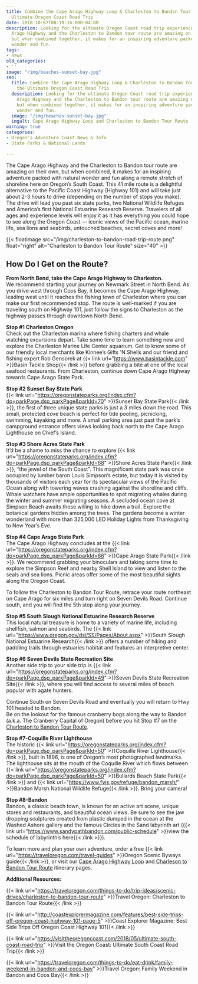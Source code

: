 ```yaml
---
title: Combine the Cape Arago Highway Loop & Charleston to Bandon Tour Route for the
  Ultimate Oregon Coast Road Trip
date: 2018-10-07T08:19:16.000-04:00
description: Looking for the ultimate Oregon Coast road trip experience? The Cape
  Arago Highway and the Charleston to Bandon tour route are amazing on their own,
  but when combined together, it makes for an inspiring adventure packed with natural
  wonder and fun.
tags:
- news
old_categories:
- ''
image: "/img/beaches-sunset-bay.jpg"
seo:
  title: Combine the Cape Arago Highway Loop & Charleston to Bandon Tour Route for
    the Ultimate Oregon Coast Road Trip
  description: Looking for the ultimate Oregon Coast road trip experience? The Cape
    Arago Highway and the Charleston to Bandon tour route are amazing on their own,
    but when combined together, it makes for an inspiring adventure packed with natural
    wonder and fun.
  image: "/img/beaches-sunset-bay.jpg"
  imgalt: Cape Arago Highway Loop and Charleston to Bandon Tour Route
warning: true
categories:
- Oregon's Adventure Coast News & Info
- State Parks & National Lands

---
```

The Cape Arago Highway and the Charleston to Bandon tour route are amazing on their own, but when combined, it makes for an inspiring adventure packed with natural wonder and fun along a remote stretch of shoreline here on Oregon’s South Coast. This 41 mile route is a delightful alternative to the Pacific Coast Highway (Highway 101) and will take just about 2-3 hours to drive (depending on the number of stops you make). The drive will lead you past six state parks, two National Wildlife Refuges and America’s first National Estuarine Research Reserve. Travelers of all ages and experience levels will enjoy it as it has everything you could hope to see along the Oregon Coast — iconic views of the Pacific ocean, marine life, sea lions and seabirds, untouched beaches, secret coves and more!

{{< floatimage src="/img/charleston-to-bandon-road-trip-route.png" float="right" alt="Charleston to Bandon Tour Route" size="40" >}}

## How Do I Get on the Route?

**From North Bend, take the Cape Arago Highway to Charleston.**  
We recommend starting your journey on Newmark Street in North Bend. As you drive west through Coos Bay, it becomes the Cape Arago Highway, leading west until it reaches the fishing town of Charleston where you can make our first recommended stop. The route is well-marked if you are traveling south on Highway 101, just follow the signs to Charleston as the highway passes through downtown North Bend.

**Stop #1 Charleston Oregon**  
Check out the Charleston marina where fishing charters and whale watching excursions depart. Take some time to learn something new and explore the Charleston Marine Life Center aquarium. Get to know some of our friendly local merchants like  Kinnee’s Gifts 'N Shells and our friend and fishing expert Rob Gensorek at {{< link url="https://www.basintackle.com" >}}Basin Tackle Shop{{< /link >}} before grabbing a bite at one of the local seafood restaurants. From Charleston, continue down Cape Arago Highway towards Cape Arago State Park.

**Stop #2 Sunset Bay State Park**  
{{< link url="https://oregonstateparks.org/index.cfm?do=parkPage.dsp_parkPage&parkId=70" >}}Sunset Bay State Park{{< /link >}}, the first of three unique state parks is just a 3 miles down the road. This small, protected cove beach is perfect for tide pooling, picnicking, swimming, kayaking and more. A small parking area just past the park’s campground entrance offers views looking back north to the Cape Arago Lighthouse on Chief’s Island.

**Stop #3 Shore Acres State Park**  
It’d be a shame to miss the chance to explore {{< link url="https://oregonstateparks.org/index.cfm?do=parkPage.dsp_parkPage&parkId=68" >}}Shore Acres State Park{{< /link >}}, “the jewel of the South Coast”. This magnificent state park was once occupied by lumber baron Louis Simpson’s estate, but today it is visited by thousands of visitors each year for its spectacular views of the Pacific Ocean along with towering waves crashing against the shoreline and cliffs. Whale watchers have ample opportunities to spot migrating whales during the winter and summer migrating seasons. A secluded ocean cove at Simpson Beach awaits those willing to hike down a trail. Explore the botanical gardens hidden among the trees. The gardens become a winter wonderland with more than 325,000 LED Holiday Lights from Thanksgiving to New Year’s Eve.

**Stop #4 Cape Arago State Park**  
The Cape Arago Highway concludes at the {{< link url="https://oregonstateparks.org/index.cfm?do=parkPage.dsp_parkPage&parkId=66" >}}Cape Arago State Park{{< /link >}}. We recommend grabbing your binoculars and taking some time to explore the Simpson Reef and nearby Shell Island to view and listen to the seals and sea lions. Picnic areas offer some of the most beautiful sights along the Oregon Coast.

To follow the Charleston to Bandon Tour Route, retrace your route northeast on Cape Arago for six miles and turn right on Seven Devils Road. Continue south, and you will find the 5th stop along your journey.

**Stop #5 South Slough National Estuarine Research Reserve**  
This local natural treasure is home to a variety of marine life, including shellfish, salmon and seabirds. The {{< link url="https://www.oregon.gov/dsl/SS/Pages/About.aspx" >}}South Slough National Estuarine Research{{< /link >}} offers a number of hiking and paddling trails through estuaries habitat and features an interpretive center.

**Stop #6 Seven Devils State Recreation Site**  
Another side trip to your side trip is {{< link url="https://oregonstateparks.org/index.cfm?do=parkPage.dsp_parkPage&parkId=49" >}}Seven Devils State Recreation Site{{< /link >}}, where you will find access to several miles of beach popular with agate hunters.

Continue South on Seven Devils Road and eventually you will return to Hwy 101 headed to Bandon.  
Be on the lookout for the famous cranberry bogs along the way to Bandon (a.k.a. The Cranberry Capital of Oregon) before you hit Stop #7 on the [Charleston to Bandon Tour Route](https://oregonsadventurecoast.com/tripideas/charleston-to-bandon-tour-route/).

**Stop #7-Coquille River Lighthouse**  
The historic {{< link url="https://oregonstateparks.org/index.cfm?do=parkPage.dsp_parkPage&parkId=50" >}}Coquille River Lighthouse{{< /link >}}, built in 1896, is one of Oregon’s most photographed landmarks. The lighthouse sits at the mouth of the Coquille River which flows between {{< link url="https://oregonstateparks.org/index.cfm?do=parkPage.dsp_parkPage&parkId=50" >}}Bullards Beach State Park{{< /link >}} and {{< link url="https://www.fws.gov/refuge/bandon_marsh/" >}}Bandon Marsh National Wildlife Refuge{{< /link >}}. Bring your camera!

**Stop #8-Bandon**  
Bandon, a classic beach town, is known for an active art scene, unique stores and restaurants, and beautiful ocean views. Be sure to see the jaw dropping sculptures created from plastic dumped in the ocean at the Washed Ashore gallery and the famous Circles in the Sand labyrinth art ({{< link url="https://www.sandypathbandon.com/public-schedule" >}}view the schedule of labyrinth’s here{{< /link >}}).

To learn more and plan your own adventure, order a free {{< link url="https://traveloregon.com/travel-guides" >}}Oregon Scenic Byways guide{{< /link >}}, or visit our [Cape Arago Highway Loop](https://oregonsadventurecoast.com/tripideas/explore-the-cape-arago-beach-loop/) and[ Charleson to Bandon Tour Route](https://oregonsadventurecoast.com/tripideas/charleston-to-bandon-tour-route/) itinerary pages.

**Additional Resources:**

{{< link url="https://traveloregon.com/things-to-do/trip-ideas/scenic-drives/charleston-to-bandon-tour-route" >}}Travel Oregon: Charleston to Bandon Tour Route{{< /link >}}

{{< link url="http://coastexplorermagazine.com/features/best-side-trips-off-oregon-coast-highway-101-page-5" >}}Coast Explorer Magazine: Best Side Trips Off Oregon Coast Highway 101{{< /link >}}

{{< link url="https://visittheoregoncoast.com/2018/05/ultimate-south-coast-road-trip" >}}Visit the Oregon Coast: Ultimate South Coast Road Trip{{< /link >}}

{{< link url="https://traveloregon.com/things-to-do/eat-drink/family-weekend-in-bandon-and-coos-bay" >}}Travel Oregon: Family Weekend in Bandon and Coos Bay{{< /link >}}